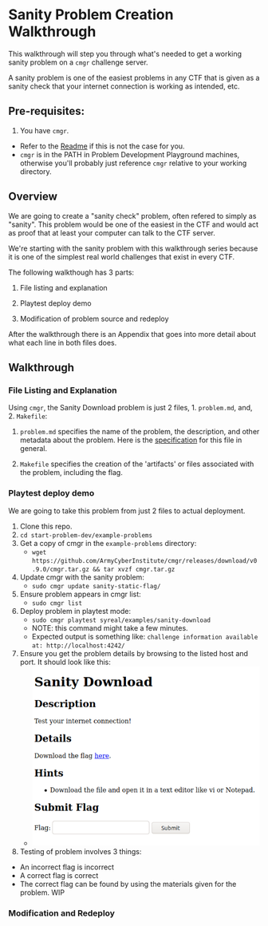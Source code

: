 # Sanity Problem Creation Walkthrough

This walkthrough will step you through what's needed to get a working sanity 
problem on a `cmgr` challenge server.

A sanity problem is one of the easiest problems in any CTF that is given as a
sanity check that your internet connection is working as intended, etc.



## Pre-requisites:

1. You have `cmgr`.
  - Refer to the [Readme](https://github.com/syreal17/start-problem-dev#setup)
    if this is not the case for you.
  - `cmgr` is in the PATH in Problem Development Playground machines,
    otherwise you'll probably just reference `cmgr` relative to your working
    directory.



## Overview

We are going to create a "sanity check" problem, often refered to simply as
"sanity". This problem would be one of the easiest in the CTF and would act
as proof that at least your computer can talk to the CTF server.

We're starting with the sanity problem with this walkthrough series because it
is one of the simplest real world challenges that exist in every CTF.

The following walkthough has 3 parts:

1. File listing and explanation

2. Playtest deploy demo

3. Modification of problem source and redeploy

After the walkthrough there is an Appendix that goes into more detail about
what each line in both files does.

## Walkthrough

### File Listing and Explanation

Using `cmgr`, the Sanity Download problem is just 2 files, 1. `problem.md`, 
and, 2. `Makefile`:

  1. `problem.md` specifies the name of the problem, the description, and other
      metadata about the problem. Here is the [specification](https://github.com/ArmyCyberInstitute/cmgr/blob/master/examples/markdown_challenges.md)
      for this file in general.

  2. `Makefile` specifies the creation of the 'artifacts' or files associated
      with the problem, including the flag.



### Playtest deploy demo

We are going to take this problem from just 2 files to actual deployment.

1. Clone this repo.
2. `cd start-problem-dev/example-problems`
3. Get a copy of cmgr in the `example-problems` directory:
    - `wget https://github.com/ArmyCyberInstitute/cmgr/releases/download/v0.9.0/cmgr.tar.gz && tar xvzf cmgr.tar.gz`
4. Update cmgr with the sanity problem:
    - `sudo cmgr update sanity-static-flag/`
5. Ensure problem appears in cmgr list:
    - `sudo cmgr list`
6. Deploy problem in playtest mode:
    - `sudo cmgr playtest syreal/examples/sanity-download`
    - NOTE: this command might take a few minutes.
    - Expected output is something like: `challenge information available at: http://localhost:4242/`
7. Ensure you get the problem details by browsing to the listed host and port. It should look like this:
    - ![Successful deploy](/img/sanity-download-playtest.png)
8. Testing of problem involves 3 things:
  * An incorrect flag is incorrect
  * A correct flag is correct
  * The correct flag can be found by using the materials given for the problem.
WIP



### Modification and Redeploy

